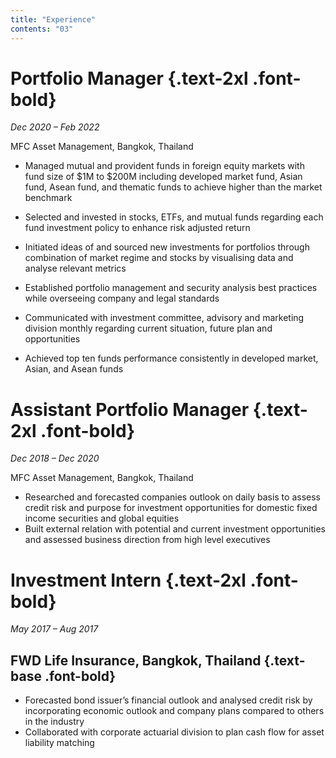 ```yaml
---
title: "Experience"
contents: "03"
---
```


# Portfolio Manager {.text-2xl .font-bold}

_Dec 2020 – Feb 2022_

MFC Asset Management, Bangkok, Thailand

- Managed mutual and provident funds in foreign equity markets with fund size of $1M to $200M including developed market fund, Asian fund, Asean fund, and thematic funds to achieve higher than the market benchmark

- Selected and invested in stocks, ETFs, and mutual funds regarding each fund investment policy to enhance risk adjusted return
- Initiated ideas of and sourced new investments for portfolios through combination of market regime and stocks by visualising data and analyse relevant metrics
- Established portfolio management and security analysis best practices while overseeing company and legal standards
- Communicated with investment committee, advisory and marketing division monthly regarding current situation, future plan and opportunities
- Achieved top ten funds performance consistently in developed market, Asian, and Asean funds

# Assistant Portfolio Manager {.text-2xl .font-bold}

_Dec 2018 – Dec 2020_

MFC Asset Management, Bangkok, Thailand

- Researched and forecasted companies outlook on daily basis to assess credit risk and purpose for investment opportunities for domestic fixed income securities and global equities
- Built external relation with potential and current investment opportunities and assessed business direction from high level executives

# Investment Intern {.text-2xl .font-bold}

_May 2017 – Aug 2017_

## FWD Life Insurance, Bangkok, Thailand {.text-base .font-bold}

- Forecasted bond issuer’s financial outlook and analysed credit risk by incorporating economic outlook and company plans compared to others in the industry
- Collaborated with corporate actuarial division to plan cash flow for asset liability matching
